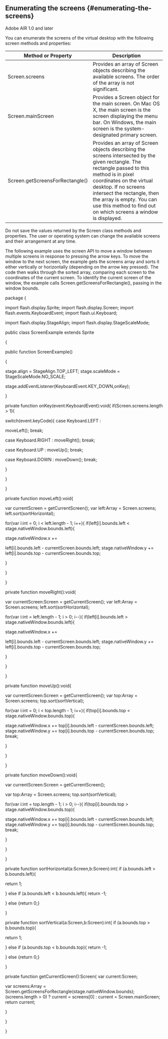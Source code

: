 ## Enumerating the screens {#enumerating-the-screens}

Adobe AIR 1.0 and later

You can enumerate the screens of the virtual desktop with the following screen methods and properties:

| **Method or Property** | **Description** |
| --- | --- |
| Screen.screens | Provides an array of Screen objects describing the available screens. The order of the array is not significant. |
| Screen.mainScreen | Provides a Screen object for the main screen. On Mac OS X, the main screen is the screen displaying the menu bar. On Windows, the main screen is the system-designated primary screen. |
| Screen.getScreensForRectangle() | Provides an array of Screen objects describing the screens intersected by the given rectangle. The rectangle passed to this method is in pixel coordinates on the virtual desktop. If no screens intersect the rectangle, then the array is empty. You can use this method to find out on which screens a window is displayed. |

Do not save the values returned by the Screen class methods and properties. The user or operating system can change the available screens and their arrangement at any time.

The following example uses the screen API to move a window between multiple screens in response to pressing the arrow keys. To move the window to the next screen, the example gets the screens array and sorts it either vertically or horizontally (depending on the arrow key pressed). The code then walks through the sorted array, comparing each screen to the coordinates of the current screen. To identify the current screen of the window, the example calls Screen.getScreensForRectangle(), passing in the window bounds.

package {

import flash.display.Sprite; import flash.display.Screen; import flash.events.KeyboardEvent; import flash.ui.Keyboard;

import flash.display.StageAlign; import flash.display.StageScaleMode;

public class ScreenExample extends Sprite

{

public function ScreenExample()

{

stage.align = StageAlign.TOP_LEFT; stage.scaleMode = StageScaleMode.NO_SCALE;

stage.addEventListener(KeyboardEvent.KEY_DOWN,onKey);

}

private function onKey(event:KeyboardEvent):void{ if(Screen.screens.length &gt; 1){

switch(event.keyCode){ case Keyboard.LEFT :

moveLeft(); break;

case Keyboard.RIGHT : moveRight(); break;

case Keyboard.UP : moveUp(); break;

case Keyboard.DOWN : moveDown(); break;

}

}

}

private function moveLeft():void{

var currentScreen = getCurrentScreen(); var left:Array = Screen.screens; left.sort(sortHorizontal);

for(var i:int = 0; i &lt; left.length - 1; i++){ if(left[i].bounds.left &lt; stage.nativeWindow.bounds.left){

stage.nativeWindow.x +=

left[i].bounds.left - currentScreen.bounds.left; stage.nativeWindow.y += left[i].bounds.top - currentScreen.bounds.top;

}

}

}

private function moveRight():void{

var currentScreen:Screen = getCurrentScreen(); var left:Array = Screen.screens; left.sort(sortHorizontal);

for(var i:int = left.length - 1; i &gt; 0; i--){ if(left[i].bounds.left &gt; stage.nativeWindow.bounds.left){

stage.nativeWindow.x +=

left[i].bounds.left - currentScreen.bounds.left; stage.nativeWindow.y += left[i].bounds.top - currentScreen.bounds.top;

}

}

}

private function moveUp():void{

var currentScreen:Screen = getCurrentScreen(); var top:Array = Screen.screens; top.sort(sortVertical);

for(var i:int = 0; i &lt; top.length - 1; i++){ if(top[i].bounds.top &lt; stage.nativeWindow.bounds.top){

stage.nativeWindow.x += top[i].bounds.left - currentScreen.bounds.left; stage.nativeWindow.y += top[i].bounds.top - currentScreen.bounds.top; break;

}

}

}

private function moveDown():void{

var currentScreen:Screen = getCurrentScreen();

var top:Array = Screen.screens; top.sort(sortVertical);

for(var i:int = top.length - 1; i &gt; 0; i--){ if(top[i].bounds.top &gt; stage.nativeWindow.bounds.top){

stage.nativeWindow.x += top[i].bounds.left - currentScreen.bounds.left; stage.nativeWindow.y += top[i].bounds.top - currentScreen.bounds.top; break;

}

}

}

private function sortHorizontal(a:Screen,b:Screen):int{ if (a.bounds.left &gt; b.bounds.left){

return 1;

} else if (a.bounds.left &lt; b.bounds.left){ return -1;

} else {return 0;}

}

private function sortVertical(a:Screen,b:Screen):int{ if (a.bounds.top &gt; b.bounds.top){

return 1;

} else if (a.bounds.top &lt; b.bounds.top){ return -1;

} else {return 0;}

}

private function getCurrentScreen():Screen{ var current:Screen;

var screens:Array = Screen.getScreensForRectangle(stage.nativeWindow.bounds); (screens.length &gt; 0) ? current = screens[0] : current = Screen.mainScreen; return current;

}

}

}